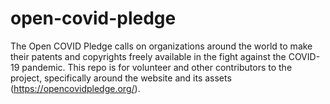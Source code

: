 # open-covid-pledge
The Open COVID Pledge calls on organizations around the world to make their patents and copyrights freely available in the fight against the COVID-19 pandemic. This repo is for volunteer and other contributors to the project, specifically around the website and its assets (https://opencovidpledge.org/).
